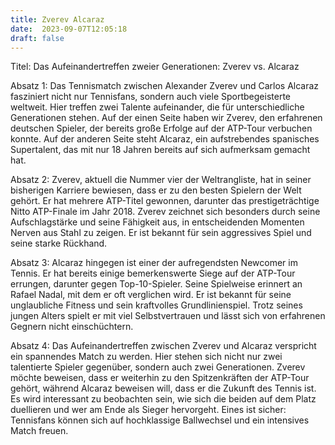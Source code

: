 ```yaml
---
title: Zverev Alcaraz
date:  2023-09-07T12:05:18
draft: false
---
```


Titel: Das Aufeinandertreffen zweier Generationen: Zverev vs. Alcaraz

Absatz 1:
Das Tennismatch zwischen Alexander Zverev und Carlos Alcaraz fasziniert nicht nur Tennisfans, sondern auch viele Sportbegeisterte weltweit. Hier treffen zwei Talente aufeinander, die für unterschiedliche Generationen stehen. Auf der einen Seite haben wir Zverev, den erfahrenen deutschen Spieler, der bereits große Erfolge auf der ATP-Tour verbuchen konnte. Auf der anderen Seite steht Alcaraz, ein aufstrebendes spanisches Supertalent, das mit nur 18 Jahren bereits auf sich aufmerksam gemacht hat.

Absatz 2:
Zverev, aktuell die Nummer vier der Weltrangliste, hat in seiner bisherigen Karriere bewiesen, dass er zu den besten Spielern der Welt gehört. Er hat mehrere ATP-Titel gewonnen, darunter das prestigeträchtige Nitto ATP-Finale im Jahr 2018. Zverev zeichnet sich besonders durch seine Aufschlagstärke und seine Fähigkeit aus, in entscheidenden Momenten Nerven aus Stahl zu zeigen. Er ist bekannt für sein aggressives Spiel und seine starke Rückhand.

Absatz 3:
Alcaraz hingegen ist einer der aufregendsten Newcomer im Tennis. Er hat bereits einige bemerkenswerte Siege auf der ATP-Tour errungen, darunter gegen Top-10-Spieler. Seine Spielweise erinnert an Rafael Nadal, mit dem er oft verglichen wird. Er ist bekannt für seine unglaubliche Fitness und sein kraftvolles Grundlinienspiel. Trotz seines jungen Alters spielt er mit viel Selbstvertrauen und lässt sich von erfahrenen Gegnern nicht einschüchtern.

Absatz 4:
Das Aufeinandertreffen zwischen Zverev und Alcaraz verspricht ein spannendes Match zu werden. Hier stehen sich nicht nur zwei talentierte Spieler gegenüber, sondern auch zwei Generationen. Zverev möchte beweisen, dass er weiterhin zu den Spitzenkräften der ATP-Tour gehört, während Alcaraz beweisen will, dass er die Zukunft des Tennis ist. Es wird interessant zu beobachten sein, wie sich die beiden auf dem Platz duellieren und wer am Ende als Sieger hervorgeht. Eines ist sicher: Tennisfans können sich auf hochklassige Ballwechsel und ein intensives Match freuen.